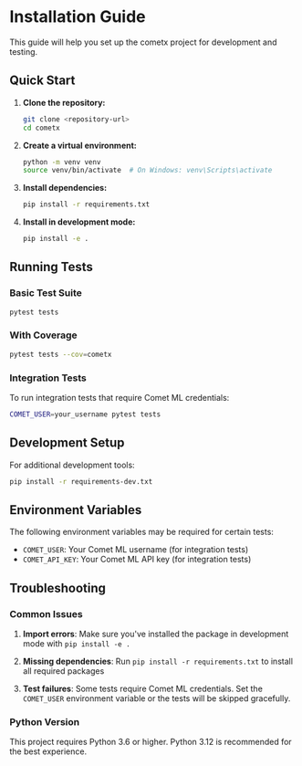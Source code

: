 # Installation Guide

This guide will help you set up the cometx project for development and testing.

## Quick Start

1. **Clone the repository:**
   ```bash
   git clone <repository-url>
   cd cometx
   ```

2. **Create a virtual environment:**
   ```bash
   python -m venv venv
   source venv/bin/activate  # On Windows: venv\Scripts\activate
   ```

3. **Install dependencies:**
   ```bash
   pip install -r requirements.txt
   ```

4. **Install in development mode:**
   ```bash
   pip install -e .
   ```

## Running Tests

### Basic Test Suite
```bash
pytest tests
```

### With Coverage
```bash
pytest tests --cov=cometx
```

### Integration Tests
To run integration tests that require Comet ML credentials:
```bash
COMET_USER=your_username pytest tests
```

## Development Setup

For additional development tools:
```bash
pip install -r requirements-dev.txt
```

## Environment Variables

The following environment variables may be required for certain tests:

- `COMET_USER`: Your Comet ML username (for integration tests)
- `COMET_API_KEY`: Your Comet ML API key (for integration tests)

## Troubleshooting

### Common Issues

1. **Import errors**: Make sure you've installed the package in development mode with `pip install -e .`

2. **Missing dependencies**: Run `pip install -r requirements.txt` to install all required packages

3. **Test failures**: Some tests require Comet ML credentials. Set the `COMET_USER` environment variable or the tests will be skipped gracefully.

### Python Version

This project requires Python 3.6 or higher. Python 3.12 is recommended for the best experience.
